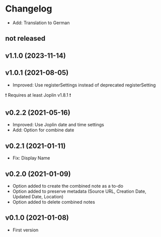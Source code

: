 # Changelog

- Add: Translation to German

## not released

## v1.1.0 (2023-11-14)

## v1.0.1 (2021-08-05)

- Improved: Use registerSettings instead of deprecated registerSetting

❗ Requires at least Joplin v1.8.1 ❗

## v0.2.2 (2021-05-16)

- Improved: Use Joplin date and time settings
- Add: Option for combine date

## v0.2.1 (2021-01-11)

- Fix: Display Name

## v0.2.0 (2021-01-09)

- Option added to create the combined note as a to-do
- Option added to preserve metadata (Source URL, Creation Date, Updated Date, Location)
- Option added to delete combined notes

## v0.1.0 (2021-01-08)

- First version
